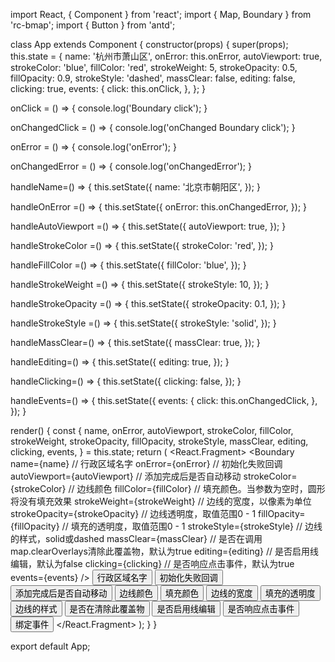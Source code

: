 import React, { Component } from 'react';
import { Map, Boundary } from 'rc-bmap';
import { Button } from 'antd';

class App extends Component {
  constructor(props) {
    super(props);
    this.state = {
      name: '杭州市萧山区',
      onError: this.onError,
      autoViewport: true,
      strokeColor: 'blue',
      fillColor: 'red',
      strokeWeight: 5,
      strokeOpacity: 0.5,
      fillOpacity: 0.9,
      strokeStyle: 'dashed',
      massClear: false,
      editing: false,
      clicking: true,
      events: {
        click: this.onClick,
      },
    };
  }

  onClick = () => {
    console.log('Boundary click');
  }

  onChangedClick = () => {
    console.log('onChanged Boundary click');
  }

  onError = () => {
    console.log('onError');
  }

  onChangedError = () => {
    console.log('onChangedError');
  }

  handleName=() => {
    this.setState({
      name: '北京市朝阳区',
    });
  }

  handleOnError =() => {
    this.setState({
      onError: this.onChangedError,
    });
  }

  handleAutoViewport =() => {
    this.setState({
      autoViewport: true,
    });
  }

  handleStrokeColor =() => {
    this.setState({
      strokeColor: 'red',
    });
  }

  handleFillColor =() => {
    this.setState({
      fillColor: 'blue',
    });
  }

  handleStrokeWeight =() => {
    this.setState({
      strokeStyle: 10,
    });
  }

  handleStrokeOpacity =() => {
    this.setState({
      strokeOpacity: 0.1,
    });
  }

  handleStrokeStyle =() => {
    this.setState({
      strokeStyle: 'solid',
    });
  }

  handleMassClear=() => {
    this.setState({
      massClear: true,
    });
  }

  handleEditing=() => {
    this.setState({
      editing: true,
    });
  }

  handleClicking=() => {
    this.setState({
      clicking: false,
    });
  }

  handleEvents=() => {
    this.setState({
      events: {
        click: this.onChangedClick,
      },
    });
  }

  render() {
    const {
      name, onError, autoViewport, strokeColor,
      fillColor, strokeWeight, strokeOpacity, fillOpacity,
      strokeStyle, massClear, editing, clicking, events,
    } = this.state;
    return (
      <React.Fragment>
        <Map
          ak="WAeVpuoSBH4NswS30GNbCRrlsmdGB5Gv"
        >
          <Boundary
            name={name} // 行政区域名字
            onError={onError} // 初始化失败回调
            autoViewport={autoViewport} // 添加完成后是否自动移动
            strokeColor={strokeColor} // 边线颜色
            fillColor={fillColor} // 填充颜色。当参数为空时，圆形将没有填充效果
            strokeWeight={strokeWeight} // 边线的宽度，以像素为单位
            strokeOpacity={strokeOpacity} // 边线透明度，取值范围0 - 1
            fillOpacity={fillOpacity} // 填充的透明度，取值范围0 - 1
            strokeStyle={strokeStyle} // 边线的样式，solid或dashed
            massClear={massClear} // 是否在调用map.clearOverlays清除此覆盖物，默认为true
            editing={editing} // 是否启用线编辑，默认为false
            clicking={clicking} // 是否响应点击事件，默认为true
            events={events}
          />
        </Map>
        <Button className="butt" onClick={this.handleName}> 行政区域名字</Button>
        <Button className="butt" onClick={this.handleOnError}>初始化失败回调</Button>
        <Button className="butt" onClick={this.handleAutoViewport}>添加完成后是否自动移动</Button>
        <Button className="butt" onClick={this.handleStrokeColor}>边线颜色</Button>
        <Button className="butt" onClick={this.handleFillColor}>填充颜色</Button>
        <Button className="butt" onClick={this.handleStrokeWeight}>边线的宽度</Button>
        <Button className="butt" onClick={this.handleStrokeOpacity}>填充的透明度</Button>
        <Button className="butt" onClick={this.handleStrokeStyle}>边线的样式</Button>
        <Button className="butt" onClick={this.handleMassClear}>是否在清除此覆盖物</Button>
        <Button className="butt" onClick={this.handleEditing}>是否启用线编辑</Button>
        <Button className="butt" onClick={this.handleClicking}>是否响应点击事件</Button>
        <Button className="butt" onClick={this.handleEvents}>绑定事件</Button>
      </React.Fragment>
    );
  }
}

export default App;
